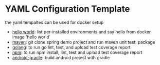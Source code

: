 # YAML Configuration Template

the yaml tempaltes can be used for docker setup

- [hello world](./helloworld.yaml): list per-installed environments and say hello from docker image 'hello world'
- [maven](./maven.yaml): git clone spring demo project and run maven unit test, package
- [golang](./golang.yaml): to run go lint, test, and upload test coverage report
- [npm](./npm.yaml): to run npm install, lint, test and upload test coverage report
- [android-gradle](./android.yaml): build android project with gradle
